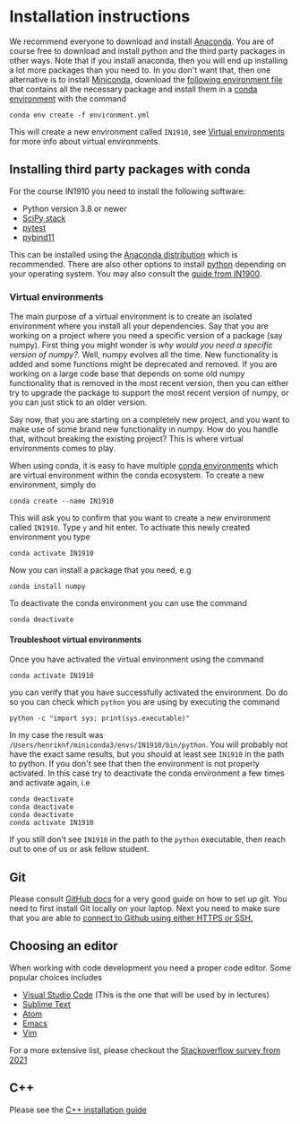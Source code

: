 # Installation instructions

We recommend everyone to download and install [Anaconda](https://docs.anaconda.com/anaconda/install/index.html). You are of course free to download and install python and the third party packages in other ways.
Note that if you install anaconda, then you will end up installing a lot more packages than you need to. In you don't want that, then one alternative is to install [Miniconda](https://docs.conda.io/en/latest/miniconda.html), download the [following environment file](https://gist.githubusercontent.com/finsberg/95b88d7e039a76466ba667c3c9d2850e/raw) that contains all the necessary package and install them in a [conda environment](https://conda.io/projects/conda/en/latest/user-guide/tasks/manage-environments.html#creating-an-environment-from-an-environment-yml-file) with the command
```
conda env create -f environment.yml
```
This will create a new environment called `IN1910`, see [Virtual environments](#virtual-environments) for more info about virtual environments.

## Installing third party packages with conda

For the course IN1910 you need to install the following software:

- Python version 3.8 or newer
- [SciPy stack](https://www.scipy.org/stackspec.html)
- [pytest](https://docs.pytest.org/en/stable/getting-started.html)
- [pybind11](https://pybind11.readthedocs.io/en/stable/)

This can be installed using the [Anaconda distribution](https://www.anaconda.com/distribution/#download-section) which is recommended. There are also other options to install [python](https://realpython.com/installing-python/) depending on your operating system. You may also consult the [guide from IN1900](https://www.uio.no/studier/emner/matnat/ifi/IN1900/h18/ressurser/installering.html).

### Virtual environments
The main purpose of a virtual environment is to create an isolated environment where you install all your dependencies. Say that you are working on a project where you need a specific version of a package (say numpy). First thing you might wonder is *why would you need a specific version of numpy?*. Well, numpy evolves all the time. New functionality is added and some functions might be deprecated and removed. If you are working on a large code base that depends on some old numpy functionality that is removed in the most recent version, then you can either try to upgrade the package to support the most recent version of numpy, or you can just stick to an older version.

Say now, that you are starting on a completely new project, and you want to make use of some brand new functionality in numpy. How do you handle that, without breaking the existing project? This is where virtual environments comes to play.

When using conda, it is easy to have multiple [conda environments](https://conda.io/projects/conda/en/latest/user-guide/tasks/manage-environments.html#creating-an-environment-with-commands) which are virtual environment within the conda ecosystem. To create a new environment, simply do
```
conda create --name IN1910
```
This will ask you to confirm that you want to create a new environment called `IN1910`. Type `y` and hit enter. To activate this newly created environment you type
```
conda activate IN1910
```
Now you can install a package that you need, e.g
```
conda install numpy
```
To deactivate the conda environment you can use the command
```
conda deactivate
```

#### Troubleshoot virtual environments
Once you have activated the virtual environment using the command
```
conda activate IN1910
```
you can verify that you have successfully activated the environment.
Do do so you can check which `python` you are using by executing the command
```
python -c "import sys; print(sys.executable)"
```
In my case the result was `/Users/henriknf/miniconda3/envs/IN1910/bin/python`. You will probably not have the exact same results, but you should at least see `IN1910` in the path to python.
If you don't see that then the environment is not properly activated.
In this case try to deactivate the conda environment a few times and activate again, i.e
```
conda deactivate
conda deactivate
conda deactivate
conda activate IN1910
```
If you still don't see `IN1910` in the path to the `python` executable, then reach out to one of us or ask fellow student.

## Git
Please consult [GitHub docs](https://docs.github.com/en/get-started/quickstart/set-up-git) for a very good guide on how to set up git.
You need to first install Git locally on your laptop. Next you need to make sure that you are able to [connect to Github using either HTTPS or SSH.](https://docs.github.com/en/get-started/quickstart/set-up-git#next-steps-authenticating-with-github-from-git)

## Choosing an editor

When working with code development you need a proper code editor.
Some popular choices includes
  - [Visual Studio Code](https://code.visualstudio.com) (This is the one that will be used by in lectures)
  - [Sublime Text](https://www.sublimetext.com)
  - [Atom](https://atom.io)
  - [Emacs](https://www.gnu.org/software/emacs/)
  - [Vim](https://www.vim.org/download.php)

For a more extensive list, please checkout the [Stackoverflow survey from 2021](https://insights.stackoverflow.com/survey/2021#section-most-popular-technologies-integrated-development-environment)


## C++
Please see the [C++ installation guide](cpp_compiler.md)
